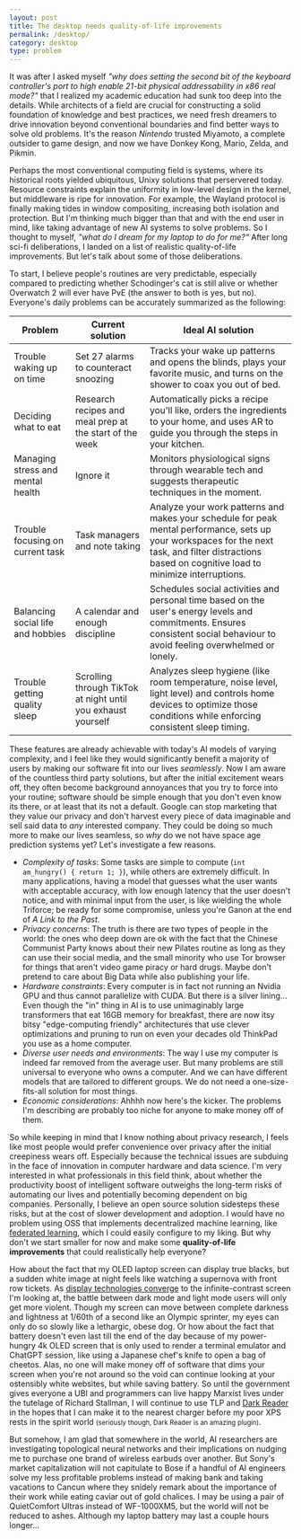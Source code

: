 ```yaml
---
layout: post
title: The desktop needs quality-of-life improvements
permalink: /desktop/
category: desktop
type: problem
---
```


It was after I asked myself *"why does setting the second bit of the keyboard controller's port to high enable 21-bit physical addressability in x86 real mode?"* that I realized my academic education had sunk too deep into the details. While architects of a field are crucial for constructing a solid foundation of knowledge and best practices, we need fresh dreamers to drive innovation beyond conventional boundaries and find better ways to solve old problems. It's the reason *Nintendo* trusted Miyamoto, a complete outsider to game design, and now we have Donkey Kong, Mario, Zelda, and Pikmin.

Perhaps the most conventional computing field is systems, where its historical roots yielded ubiquitous, Unixy solutions that perservered today. Resource constraints explain the uniformity in low-level design in the kernel, but middleware is ripe for innovation. For example, the Wayland protocol is finally making tides in window compositing, increasing both isolation and protection. But I'm thinking much bigger than that and with the end user in mind, like taking advantage of new AI systems to solve problems. So I thought to myself, *"what do I dream for my laptop to do for me?"* After long sci-fi deliberations, I landed on a list of realistic quality-of-life improvements. But let's talk about some of those deliberations.

To start, I believe people's routines are very predictable, especially compared to predicting whether Schodinger's cat is still alive or whether Overwatch 2 will ever have PvE (the answer to both is yes, but no).   Everyone's daily problems can be accurately summarized as the following:

| Problem                      | Current solution | Ideal AI solution |
| ---------------------------- | ---------------- | -------------- |
| Trouble waking up on time      | Set 27 alarms to counteract snoozing                 | Tracks your wake up patterns and opens the blinds, plays your favorite music, and turns on the shower to coax you out of bed.               |
| Deciding what to eat                 | Research recipes and meal prep at the start of the week                 | Automatically picks a recipe you'll like, orders the ingredients to your home, and uses AR to guide you through the steps in your kitchen.               |
| Managing stress and mental health                             | Ignore it                 | Monitors physiological signs through wearable tech and suggests therapeutic techniques in the moment.                |
| Trouble focusing on current task     | Task managers and note taking                 | Analyze your work patterns and makes your schedule for peak mental performance, sets up your workspaces for the next task, and filter distractions based on cognitive load to minimize interruptions.               |
| Balancing social life and hobbies | A calendar and enough discipline                 | Schedules social activities and personal time based on the user's energy levels and commitments. Ensures consistent social behaviour to avoid feeling overwhelmed or lonely.               |
| Trouble getting quality sleep                             | Scrolling through TikTok at night until you exhaust yourself                 | Analyzes sleep hygiene (like room temperature, noise level, light level) and controls home devices to optimize those conditions while enforcing consistent sleep timing.               |

These features are already achievable with today's AI models of varying complexity, and I feel like they would significantly benefit a majority of users by making our software fit into our lives *seamlessly*. Now I am aware of the countless third party solutions, but after the initial excitement wears off, they often become background annoyances that you try to force into your routine; software should be simple enough that you don't even know its there, or at least that its not a default. Google can stop marketing that they value our privacy and don't harvest every piece of data imaginable and sell said data to *any* interested company. They could be doing so much more to make our lives seamless, so *why* do we not have space age prediction systems yet? Let's investigate a few reasons.

* *Complexity of tasks*: Some tasks are simple to compute (`int am_hungry() { return 1; }`), while others are extremely difficult. In many applications, having a model that guesses what the user wants with acceptable accuracy, with low enough latency that the user doesn't notice, and with minimal input from the user, is like wielding the whole Triforce; be ready for some compromise, unless you're Ganon at the end of *A Link to the Past*.
* *Privacy concerns*: The truth is there are two types of people in the world: the ones who deep down are ok with the fact that the Chinese Communist Party knows about their new Pilates routine as long as they can use their social media, and the small minority who use Tor browser for things that aren't video game piracy or hard drugs. Maybe don't pretend to care about Big Data while also publishing your life.
* *Hardware constraints*: Every computer is in fact not running an Nvidia GPU and thus cannot parallelize with CUDA. But there is a silver lining... Even though the "in" thing in AI is to use unimaginably large transformers that eat 16GB memory for breakfast, there are now itsy bitsy "edge-computing friendly" architectures that use clever optimizations and pruning to run on even your decades old ThinkPad you use as a home computer.
* *Diverse user needs and environments*: The way I use my computer is indeed far removed from the average user. But many problems are still universal to everyone who owns a computer. And we can have different models that are tailored to different groups. We do not need a one-size-fits-all solution for most things.
* *Economic considerations*: Ahhhh now here's the kicker. The problems I'm describing are probably too niche for anyone to make money off of them.

So while keeping in mind that I know nothing about privacy research, I feels like most people would prefer convenience over privacy after the initial creepiness wears off. Especially because the technical issues are subduing in the face of innovation in computer hardware and data science. I'm very interested in what professionals in this field think, about whether the productivity boost of intelligent software outweighs the long-term risks of automating our lives and potentially becoming dependent on big companies. Personally, I believe an open source solution sidesteps these risks, but at the cost of slower development and adoption. I would have no problem using OSS that implements decentralized machine learning, like [federated learning](https://www.analyticsvidhya.com/blog/2021/05/federated-learning-a-beginners-guide/), which I could easily configure to my liking. But why don't we start smaller for now and make some **quality-of-life improvements** that could realistically help everyone?

How about the fact that my OLED laptop screen can display true blacks, but a sudden white image at night feels like watching a supernova with front row tickets. As [display technologies converge](https://youtu.be/TyUA1OmXMXA?si=d34BczTFiVRZZjK9) to the infinite-contrast screen I'm looking at, the battle between dark mode and light mode users will only get more violent. Though my screen can move between complete darkness and lightness at 1/60th of a second like an Olympic sprinter, my eyes can only do so slowly like a lethargic, obese dog. Or how about the fact that battery doesn't even last till the end of the day because of my power-hungry 4k OLED screen that is only used to render a terminal emulator and ChatGPT session, like using a Japanese chef's knife to open a bag of cheetos. Alas, no one will make money off of software that dims your screen when you're not around so the void can continue looking at your ostensibly white websites, but while saving battery. So until the government gives everyone a UBI and programmers can live happy Marxist lives under the tutelage of Richard Stallman, I will continue to use TLP and [Dark Reader](https://chromewebstore.google.com/detail/dark-reader/eimadpbcbfnmbkopoojfekhnkhdbieeh) in the hopes that I can make it to the nearest charger before my poor XPS rests in the spirit world <small>(seriously though, Dark Reader is an amazing plugin)</small>.

But somehow, I am glad that somewhere in the world, AI researchers are investigating topological neural networks and their implications on nudging me to purchase one brand of wireless earbuds over another. But Sony's market capitalization will not capitulate to Bose if a handful of AI engineers solve my less profitable problems instead of making bank and taking vacations to Cancun where they snidely remark about the importance of their work while eating caviar out of gold chalices. I may be using a pair of QuietComfort Ultras instead of WF-1000XM5, but the world will not be reduced to ashes. Although my laptop battery may last a couple hours longer...
